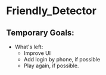 # Friendly_Detector

## Temporary Goals:
- What's left:
  + Improve UI
  + Add login by phone, if possible
  + Play again, if possible.
